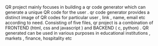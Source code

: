 QR project mainly focuses in building a qr code generator  which can generate a  unique QR code for the user . 
qr code generator provides a distinct image of QR codes for particular  user , link , name, email etc  according to need.
Consisting of five files, qr project is a combination of FRONTEND (html, css and javascript ) and BACKEND ( c, python) .
QR  generated can be used in various purposes in educational institutions , markets  , finance, hospitality etc
